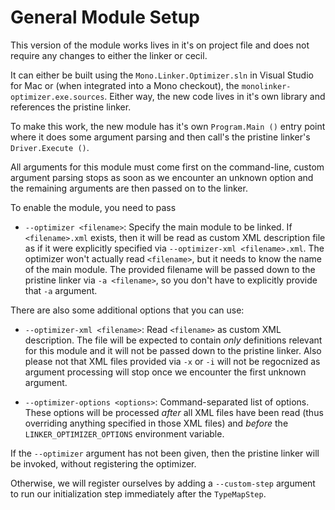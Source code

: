 # General Module Setup

This version of the module works lives in it's on project file and does not require any changes to either the linker or cecil.

It can either be built using the `Mono.Linker.Optimizer.sln` in Visual Studio for Mac or (when integrated into a Mono checkout), the `monolinker-optimizer.exe.sources`.  Either way, the new code lives in it's own library and references the pristine linker.

To make this work, the new module has it's own `Program.Main ()` entry point where it does some argument parsing and then call's the pristine linker's `Driver.Execute ()`.

All arguments for this module must come first on the command-line, custom argument parsing stops as soon as we encounter an unknown option and the remaining arguments are then passed on to the linker.

To enable the module, you need to pass

* `--optimizer <filename>`: Specify the main module to be linked.
If `<filename>.xml` exists, then it will be read as custom XML description file as if it were explicitly specified via `--optimizer-xml <filename>.xml`.
The optimizer won't actually read `<filename>`, but it needs to know the name of the main module.
The provided filename will be passed down to the pristine linker via `-a <filename>`, so you don't have to explicitly provide that `-a` argument.

There are also some additional options that you can use:

* `--optimizer-xml <filename>`: Read `<filename>` as custom XML description.
The file will be expected to contain _only_ definitions relevant for this module and it will not be passed down to the pristine linker.
Also please not that XML files provided via `-x` or `-i` will not be regocnized as argument processing will stop once we encounter the first unknown argument.

* `--optimizer-options <options>`: Command-separated list of options.
These options will be processed _after_ all XML files have been read (thus overriding anything specified in those XML files) and _before_ the `LINKER_OPTIMIZER_OPTIONS` environment variable.

If the `--optimizer` argument has not been given, then the pristine linker will be invoked, without registering the optimizer.

Otherwise, we will register ourselves by adding a `--custom-step` argument to run our initialization step immediately after the `TypeMapStep`.
